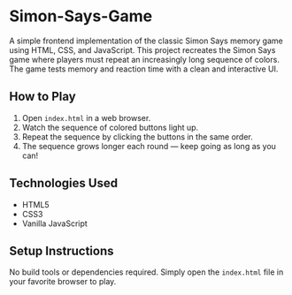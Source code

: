 # Simon-Says-Game
A simple frontend implementation of the classic Simon Says memory game using HTML, CSS, and JavaScript.
This project recreates the Simon Says game where players must repeat an increasingly long sequence of colors. The game tests memory and reaction time with a clean and interactive UI.

## How to Play

1. Open `index.html` in a web browser.  
2. Watch the sequence of colored buttons light up.  
3. Repeat the sequence by clicking the buttons in the same order.  
4. The sequence grows longer each round — keep going as long as you can!  

## Technologies Used

- HTML5  
- CSS3  
- Vanilla JavaScript  

## Setup Instructions

No build tools or dependencies required. Simply open the `index.html` file in your favorite browser to play.
